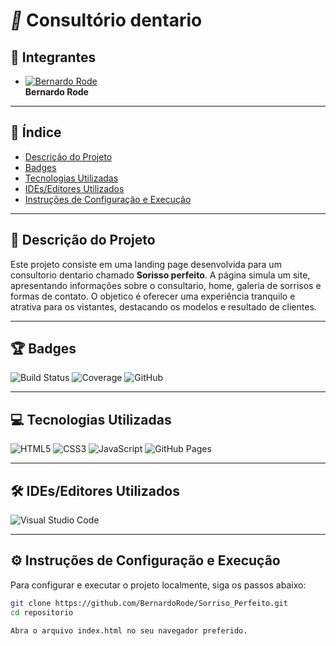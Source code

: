 # *🦷* Consultório dentario

## 👥 Integrantes

- [![Bernardo Rode](https://github.com/BernardoRode.png?size=80)](https://github.com/BernardoRode)  
  **Bernardo Rode**

---

## 📑 Índice

- [Descrição do Projeto](#descrição-do-projeto)
- [Badges](#badges)
- [Tecnologias Utilizadas](#tecnologias-utilizadas)
- [IDEs/Editores Utilizados](#ideseditores-utilizados)
- [Instruções de Configuração e Execução](#instruções-de-configuração-e-execução)

---

## 📖 Descrição do Projeto

Este projeto consiste em uma landing page desenvolvida para um consultorio dentario chamado **Sorisso perfeito**. A página simula um site, apresentando informações sobre o consultario, home, galeria de sorrisos e formas de contato. O objetico é oferecer uma experiência tranquilo e atrativa para os vistantes, destacando os modelos e resultado de clientes.                                                                                                                                                                       

---

## 🏆 Badges

![Build Status](https://img.shields.io/badge/build-passing-brightgreen)
![Coverage](https://img.shields.io/badge/coverage-100%25-brightgreen)
![GitHub](https://img.shields.io/github/license/usuario/repositorio)

---

## 💻 Tecnologias Utilizadas

![HTML5](https://img.shields.io/badge/html5-%23E34F26.svg?style=for-the-badge&logo=html5&logoColor=white)
![CSS3](https://img.shields.io/badge/css3-%231572B6.svg?style=for-the-badge&logo=css3&logoColor=white)
![JavaScript](https://img.shields.io/badge/javascript-%23323330.svg?style=for-the-badge&logo=javascript&logoColor=%23F7DF1E)
![GitHub Pages](https://img.shields.io/badge/github%20pages-121013?style=for-the-badge&logo=github&logoColor=white)

---

## 🛠️ IDEs/Editores Utilizados

![Visual Studio Code](https://img.shields.io/badge/Visual%20Studio%20Code-0078d7.svg?style=for-the-badge&logo=visual-studio-code&logoColor=white)

---

## ⚙️ Instruções de Configuração e Execução

Para configurar e executar o projeto localmente, siga os passos abaixo:

```bash
git clone https://github.com/BernardoRode/Sorriso_Perfeito.git
cd repositorio

Abra o arquivo index.html no seu navegador preferido.
